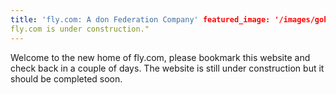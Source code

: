 ```yaml
---
title: 'fly.com: A don Federation Company' featured_image: '/images/gohugo-default-sample-hero-image.jpg' description: "
fly.com is under construction."
---
```


Welcome to the new home of fly.com, please bookmark this website and check back in a couple of days. The website is
still under construction but it should be completed soon.
